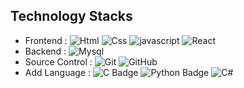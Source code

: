 Technology Stacks
-------------
* Frontend : ![Html](https://img.shields.io/badge/HTML-E34F26?style=flat&logo=html5&logoColor=white) ![Css](https://img.shields.io/badge/CSS-1572B6?style=flat&logo=css3&logoColor=white) ![javascript](https://img.shields.io/badge/JavaScript-F7DF1E?style=flat&logo=JavaScript&logoColor=white) ![React](https://img.shields.io/badge/React-61DAFB?style=flat&logo=React&logoColor=white)
* Backend : ![Mysql](https://img.shields.io/badge/MySql-4479A1?style=flat&logo=MySql&logoColor=white)
* Source Control : ![Git](https://img.shields.io/badge/Git-F05032?style=flat&logo=Git&logoColor=white) ![GitHub](https://img.shields.io/badge/GitHub-181717?style=flat&logo=GitHub&logoColor=white)
* Add Language : ![C Badge](https://img.shields.io/badge/C-00599C?style=flat&logo=c&logoColor=white) ![Python Badge](https://img.shields.io/badge/Python-3776AB?style=flat&logo=python&logoColor=white) ![C#](https://img.shields.io/badge/C#-512BD4?style=flat&logo=C#&logoColor=white)